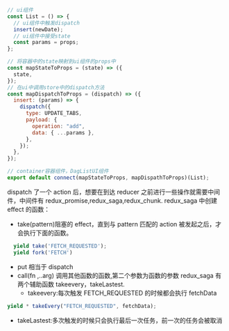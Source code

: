 ```javascript {.line-numbers}
// ui组件
const List = () => {
  // ui组件中触发dispatch
  insert(newDate);
  // ui组件中接受state
  const params = props;
};

// 将容器中的state映射到ui组件的props中
const mapStateToProps = (state) => ({
  state,
});
// 在ui中调用store中的dispatch方法
const mapDispatchToProps = (dispatch) => ({
  insert: (params) => {
    dispatch({
      type: UPDATE_TABS,
      payload: {
        operation: "add",
        data: { ...params },
      },
    });
  },
});

// container容器组件，DagListUI组件
export default connect(mapStateToProps, mapDispathToProps)(List);
```

<!-- redux_saga -->

dispatch 了一个 action 后，想要在到达 reducer 之前进行一些操作就需要中间件，中间件有 redux_promise,redux_saga,redux_chunk.
redux_saga 中创建 effect 的函数：

- take(pattern)阻塞的 effect，直到与 pattern 匹配的 action 被发起之后，才会执行下面的函数。

```javascript {.line-numbers}
  yield take('FETCH_REQUESTED');
  yield fork('FETCH')
```

- put 相当于 dispatch
- call(fn ,..arg) 调用其他函数的函数,第二个参数为函数的参数
  redux_saga 有两个辅助函数 takeevery，takeLastest.
  - takeevery:每次触发 FETCH_REQUESTED 的时候都会执行 fetchData

```javascript {.line-numbers}
yield * takeEvery("FETCH_REQUESTED", fetchData);
```

- takeLastest:多次触发的时候只会执行最后一次任务，前一次的任务会被取消

```

```
